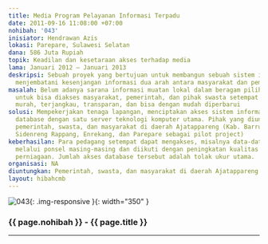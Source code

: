 ```yaml
---
title: Media Program Pelayanan Informasi Terpadu
date: 2011-09-16 11:08:00 +07:00
nohibah: '043'
inisiator: Hendrawan Azis
lokasi: Parepare, Sulawesi Selatan
dana: 586 Juta Rupiah
topik: Keadilan dan kesetaraan akses terhadap media
lama: Januari 2012 – Januari 2013
deskripsi: Sebuah proyek yang bertujuan untuk membangun sebuah sistem informasi guna
  menjembatani kesenjangan informasi dua arah antara masyarakat dan pemerintah
masalah: Belum adanya sarana informasi muatan lokal dalam beragam pilihan terpadu
  untuk bisa diakses masyarakat, pemerintah, dan pihak swasta setempat secara cepat,
  murah, terjangkau, transparan, dan bisa dengan mudah diperbarui
solusi: Mempekerjakan tenaga lapangan, menciptakan akses sistem informasi yang berdasarkan
  database dengan satu server teknologi komputer utama. Pihak yang diuntungkan adalah
  pemerintah, swasta, dan masyarakat di daerah Ajatappareng (Kab. Barru, Pinrang,
  Sidenreng Rappang, Enrekang, dan Parepare sebagai pilot project)
keberhasilan: Para pedagang setempat dapat mengakses, misalnya data-data perniagaan,
  melalui ponsel masing-masing dan diikuti dengan peningkatan kualitas dan kuantitas
  perniagaan. Jumlah akses database tersebut adalah tolak ukur utama.
organisasi: NA
diuntungkan: Pemerintah, swasta, dan masyarakat di daerah Ajatappareng (Kab. Barru, Pinrang, Sidenreng Rappang, Enrekang, dan Parepare sebagai pilot project)
layout: hibahcmb
---
```


![043](/static/img/hibahcmb/043.png){: .img-responsive }{: width="350" }

### {{ page.nohibah }} - {{ page.title }}

---
